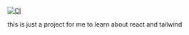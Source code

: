 [![CI](https://github.com/Anthony2be/discord-clone/actions/workflows/main.yml/badge.svg)](https://github.com/Anthony2be/discord-clone/actions/workflows/main.yml)

this is just a project for me to learn about react and tailwind
